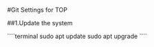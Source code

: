 #Git Settings for TOP

##1.Update the system
<p>
````terminal
sudo apt update
sudo apt upgrade
````
</p>
